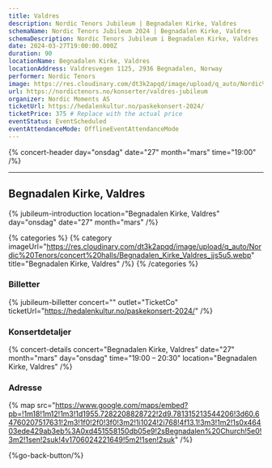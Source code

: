 ```yaml
---
title: Valdres
description: Nordic Tenors Jubileum | Begnadalen Kirke, Valdres
schemaName: Nordic Tenors Jubileum 2024 | Begnadalen Kirke, Valdres
schemaDescription: Nordic Tenors Jubileum i Begnadalen Kirke, Valdres
date: 2024-03-27T19:00:00.000Z
duration: 90
locationName: Begnadalen Kirke, Valdres
locationAddress: Valdresvegen 1125, 2936 Begnadalen, Norway
performer: Nordic Tenors
image: https://res.cloudinary.com/dt3k2apqd/image/upload/q_auto/Nordic%20Tenors/OG%20images/Jubileum/Valdres_ikl5nr.webp
url: https://nordictenors.no/konserter/valdres-jubileum
organizer: Nordic Moments AS
ticketUrl: https://hedalenkultur.no/paskekonsert-2024/
ticketPrice: 375 # Replace with the actual price
eventStatus: EventScheduled
eventAttendanceMode: OfflineEventAttendanceMode
---
```


{% concert-header day="onsdag" date="27" month="mars" time="19:00" /%}

---

## Begnadalen Kirke, Valdres

{% jubileum-introduction location="Begnadalen Kirke, Valdres" day="onsdag" date="27" month="mars" /%}

{% categories %}
{% category imageUrl="https://res.cloudinary.com/dt3k2apqd/image/upload/q_auto/Nordic%20Tenors/concert%20halls/Begnadalen_Kirke_Valdres_jjs5u5.webp" title="Begnadalen Kirke, Valdres" /%}
{% /categories %}

### Billetter

{% jubileum-billetter concert="" outlet="TicketCo" ticketUrl="https://hedalenkultur.no/paskekonsert-2024/" /%}

### Konsertdetaljer

{% concert-details concert="Begnadalen Kirke, Valdres" date="27" month="mars" day="onsdag" time="19:00 – 20:30" location="Begnadalen Kirke, Valdres" /%}

### Adresse

{% map src="https://www.google.com/maps/embed?pb=!1m18!1m12!1m3!1d1955.7282208828722!2d9.781315213544206!3d60.64760207517631!2m3!1f0!2f0!3f0!3m2!1i1024!2i768!4f13.1!3m3!1m2!1s0x46403ede429ab3eb%3A0xd451558150db05e9!2sBegnadalen%20Church!5e0!3m2!1sen!2suk!4v1706024221649!5m2!1sen!2suk" /%}

{%go-back-button/%}

